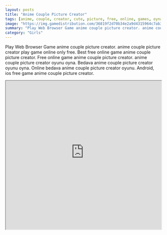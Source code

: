 ```yaml
---
layout: posts
title: "Anime Couple Picture Creator"
tags: [anime, couple, creator, cute, picture, free, online, games, oyna, game, free, games, play, play, games]
image: "https://img.gamedistribution.com/36819f2d70b34e2a9d4315964c7ab3fd.jpg"
summary: "Play Web Browser Game anime couple picture creator. anime couple picture creator play game online only free. Best free online game anime couple picture creator. Free online game anime couple picture creator. anime couple picture creator oyunu oyna. Bedava anime couple picture creator oyunu oyna. Online bedava anime couple picture creator oyunu. Android, ios free game anime couple picture creator."
category: "Girls"
---
```


Play Web Browser Game anime couple picture creator. anime couple picture creator play game online only free. Best free online game anime couple picture creator. Free online game anime couple picture creator. anime couple picture creator oyunu oyna. Bedava anime couple picture creator oyunu oyna. Online bedava anime couple picture creator oyunu. Android, ios free game anime couple picture creator.

<iframe width="100%" height="480px;" src="https://flash.gamedistribution.com?game=36819f2d70b34e2a9d4315964c7ab3fd"></iframe>